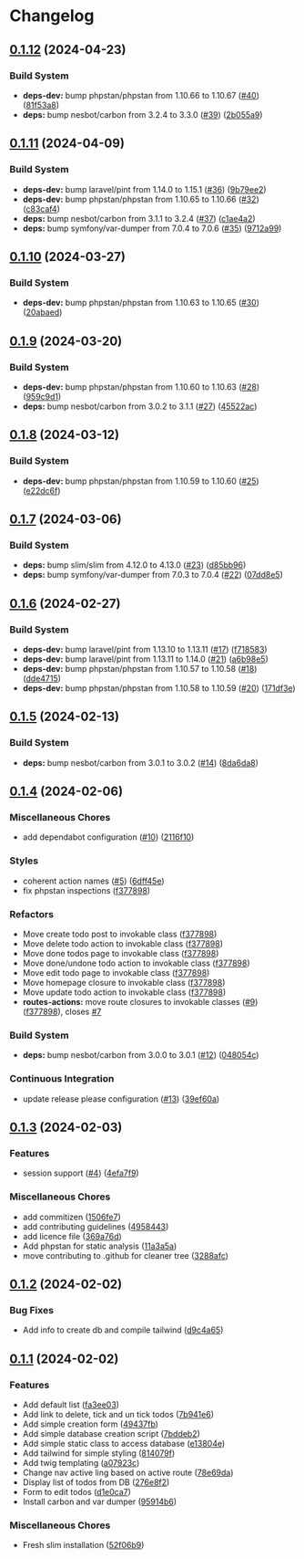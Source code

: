 # Changelog

## [0.1.12](https://github.com/jobtrek/php-slim-todo/compare/v0.1.11...v0.1.12) (2024-04-23)


### Build System

* **deps-dev:** bump phpstan/phpstan from 1.10.66 to 1.10.67 ([#40](https://github.com/jobtrek/php-slim-todo/issues/40)) ([81f53a8](https://github.com/jobtrek/php-slim-todo/commit/81f53a84b08e4069d10f7052e4406a3b0363d118))
* **deps:** bump nesbot/carbon from 3.2.4 to 3.3.0 ([#39](https://github.com/jobtrek/php-slim-todo/issues/39)) ([2b055a9](https://github.com/jobtrek/php-slim-todo/commit/2b055a9c9cad488b2d131b80959e4f123ccb9864))

## [0.1.11](https://github.com/jobtrek/php-slim-todo/compare/v0.1.10...v0.1.11) (2024-04-09)


### Build System

* **deps-dev:** bump laravel/pint from 1.14.0 to 1.15.1 ([#36](https://github.com/jobtrek/php-slim-todo/issues/36)) ([9b79ee2](https://github.com/jobtrek/php-slim-todo/commit/9b79ee2c4daf4f330995b0c2131b39cc0680f253))
* **deps-dev:** bump phpstan/phpstan from 1.10.65 to 1.10.66 ([#32](https://github.com/jobtrek/php-slim-todo/issues/32)) ([c83caf4](https://github.com/jobtrek/php-slim-todo/commit/c83caf4ac3f99ca09ad0fc747728cd73770c11e1))
* **deps:** bump nesbot/carbon from 3.1.1 to 3.2.4 ([#37](https://github.com/jobtrek/php-slim-todo/issues/37)) ([c1ae4a2](https://github.com/jobtrek/php-slim-todo/commit/c1ae4a2e5c38b985bdabbc29782b6575de49fe54))
* **deps:** bump symfony/var-dumper from 7.0.4 to 7.0.6 ([#35](https://github.com/jobtrek/php-slim-todo/issues/35)) ([9712a99](https://github.com/jobtrek/php-slim-todo/commit/9712a99b4bc665a0865a5c16f4765a3678d4a2cd))

## [0.1.10](https://github.com/jobtrek/php-slim-todo/compare/v0.1.9...v0.1.10) (2024-03-27)


### Build System

* **deps-dev:** bump phpstan/phpstan from 1.10.63 to 1.10.65 ([#30](https://github.com/jobtrek/php-slim-todo/issues/30)) ([20abaed](https://github.com/jobtrek/php-slim-todo/commit/20abaeda26cf80664afc6cc8f4f2772f23756e97))

## [0.1.9](https://github.com/jobtrek/php-slim-todo/compare/v0.1.8...v0.1.9) (2024-03-20)


### Build System

* **deps-dev:** bump phpstan/phpstan from 1.10.60 to 1.10.63 ([#28](https://github.com/jobtrek/php-slim-todo/issues/28)) ([959c9d1](https://github.com/jobtrek/php-slim-todo/commit/959c9d176a8f68a1f59bcd1542ec62bd015a51de))
* **deps:** bump nesbot/carbon from 3.0.2 to 3.1.1 ([#27](https://github.com/jobtrek/php-slim-todo/issues/27)) ([45522ac](https://github.com/jobtrek/php-slim-todo/commit/45522ac62e82196bc86c5519237c78888ef09e4b))

## [0.1.8](https://github.com/jobtrek/php-slim-todo/compare/v0.1.7...v0.1.8) (2024-03-12)


### Build System

* **deps-dev:** bump phpstan/phpstan from 1.10.59 to 1.10.60 ([#25](https://github.com/jobtrek/php-slim-todo/issues/25)) ([e22dc6f](https://github.com/jobtrek/php-slim-todo/commit/e22dc6fcfafbd04b62e928ad81f907fc14c134d6))

## [0.1.7](https://github.com/jobtrek/php-slim-todo/compare/v0.1.6...v0.1.7) (2024-03-06)


### Build System

* **deps:** bump slim/slim from 4.12.0 to 4.13.0 ([#23](https://github.com/jobtrek/php-slim-todo/issues/23)) ([d85bb96](https://github.com/jobtrek/php-slim-todo/commit/d85bb967828a68282a243f7d8b7e909248e77431))
* **deps:** bump symfony/var-dumper from 7.0.3 to 7.0.4 ([#22](https://github.com/jobtrek/php-slim-todo/issues/22)) ([07dd8e5](https://github.com/jobtrek/php-slim-todo/commit/07dd8e517d35ce9ac0002e1e279ae4dd31223724))

## [0.1.6](https://github.com/jobtrek/php-slim-todo/compare/v0.1.5...v0.1.6) (2024-02-27)


### Build System

* **deps-dev:** bump laravel/pint from 1.13.10 to 1.13.11 ([#17](https://github.com/jobtrek/php-slim-todo/issues/17)) ([f718583](https://github.com/jobtrek/php-slim-todo/commit/f71858396d3ee263b883bd415ab5315076db00e5))
* **deps-dev:** bump laravel/pint from 1.13.11 to 1.14.0 ([#21](https://github.com/jobtrek/php-slim-todo/issues/21)) ([a6b98e5](https://github.com/jobtrek/php-slim-todo/commit/a6b98e5a3ab383ff6dbf88c4874740e336b29d28))
* **deps-dev:** bump phpstan/phpstan from 1.10.57 to 1.10.58 ([#18](https://github.com/jobtrek/php-slim-todo/issues/18)) ([dde4715](https://github.com/jobtrek/php-slim-todo/commit/dde4715d384e7dcad06638fc5e60d5f9fcc1bdac))
* **deps-dev:** bump phpstan/phpstan from 1.10.58 to 1.10.59 ([#20](https://github.com/jobtrek/php-slim-todo/issues/20)) ([171df3e](https://github.com/jobtrek/php-slim-todo/commit/171df3e51b25d680f94094cb5ee982c51aed77b7))

## [0.1.5](https://github.com/jobtrek/php-slim-todo/compare/v0.1.4...v0.1.5) (2024-02-13)


### Build System

* **deps:** bump nesbot/carbon from 3.0.1 to 3.0.2 ([#14](https://github.com/jobtrek/php-slim-todo/issues/14)) ([8da6da8](https://github.com/jobtrek/php-slim-todo/commit/8da6da8d85424a1799f70dc2617bc5eb8e84ed2d))

## [0.1.4](https://github.com/jobtrek/php-slim-todo/compare/v0.1.3...v0.1.4) (2024-02-06)


### Miscellaneous Chores

* add dependabot configuration ([#10](https://github.com/jobtrek/php-slim-todo/issues/10)) ([2116f10](https://github.com/jobtrek/php-slim-todo/commit/2116f10f5e13012c6aaa5f87eac5cbfed91d0781))


### Styles

* coherent action names ([#5](https://github.com/jobtrek/php-slim-todo/issues/5)) ([6dff45e](https://github.com/jobtrek/php-slim-todo/commit/6dff45eeea6e364c7878d2e608df2dfdf3cb5165))
* fix phpstan inspections ([f377898](https://github.com/jobtrek/php-slim-todo/commit/f377898694bcab400f441f468f4833fb19b99419))


### Refactors

* Move create todo post to invokable class ([f377898](https://github.com/jobtrek/php-slim-todo/commit/f377898694bcab400f441f468f4833fb19b99419))
* Move delete todo action to invokable class ([f377898](https://github.com/jobtrek/php-slim-todo/commit/f377898694bcab400f441f468f4833fb19b99419))
* Move done todos page to invokable class ([f377898](https://github.com/jobtrek/php-slim-todo/commit/f377898694bcab400f441f468f4833fb19b99419))
* Move done/undone todo action to invokable class ([f377898](https://github.com/jobtrek/php-slim-todo/commit/f377898694bcab400f441f468f4833fb19b99419))
* Move edit todo page to invokable class ([f377898](https://github.com/jobtrek/php-slim-todo/commit/f377898694bcab400f441f468f4833fb19b99419))
* Move homepage closure to invokable class ([f377898](https://github.com/jobtrek/php-slim-todo/commit/f377898694bcab400f441f468f4833fb19b99419))
* Move update todo action to invokable class ([f377898](https://github.com/jobtrek/php-slim-todo/commit/f377898694bcab400f441f468f4833fb19b99419))
* **routes-actions:** move route closures to invokable classes ([#9](https://github.com/jobtrek/php-slim-todo/issues/9)) ([f377898](https://github.com/jobtrek/php-slim-todo/commit/f377898694bcab400f441f468f4833fb19b99419)), closes [#7](https://github.com/jobtrek/php-slim-todo/issues/7)


### Build System

* **deps:** bump nesbot/carbon from 3.0.0 to 3.0.1 ([#12](https://github.com/jobtrek/php-slim-todo/issues/12)) ([048054c](https://github.com/jobtrek/php-slim-todo/commit/048054c6f9d3def4cfd8853f5d1760d21c347897))


### Continuous Integration

* update release please configuration ([#13](https://github.com/jobtrek/php-slim-todo/issues/13)) ([39ef60a](https://github.com/jobtrek/php-slim-todo/commit/39ef60acafaa65efa05b94f3c24232417fbf9ece))

## [0.1.3](https://github.com/jobtrek/php-slim-todo/compare/v0.1.2...v0.1.3) (2024-02-03)


### Features

* session support ([#4](https://github.com/jobtrek/php-slim-todo/issues/4)) ([4efa7f9](https://github.com/jobtrek/php-slim-todo/commit/4efa7f92e6d6d1c61e2238735e15f7be052bc413))


### Miscellaneous Chores

* add commitizen ([1506fe7](https://github.com/jobtrek/php-slim-todo/commit/1506fe76f6d8ba444deb8683aee32499d8d85486))
* add contributing guidelines ([4958443](https://github.com/jobtrek/php-slim-todo/commit/495844339b01cfee88e2beb7d59a2974d955283c))
* add licence file ([369a76d](https://github.com/jobtrek/php-slim-todo/commit/369a76dbdbcd9a962893c86548bfa7d5aff57ebf))
* Add phpstan for static analysis ([11a3a5a](https://github.com/jobtrek/php-slim-todo/commit/11a3a5a45cc7b8b53ea01bfffd2f0046b8b2bcb0))
* move contributing to .github for cleaner tree ([3288afc](https://github.com/jobtrek/php-slim-todo/commit/3288afc872a99adf8f6090b10f5d250535681d4c))

## [0.1.2](https://github.com/jobtrek/php-slim-todo/compare/v0.1.1...v0.1.2) (2024-02-02)


### Bug Fixes

* Add info to create db and compile tailwind ([d9c4a65](https://github.com/jobtrek/php-slim-todo/commit/d9c4a65c8010edce8862d835bbf2e2215f9f66ab))

## [0.1.1](https://github.com/jobtrek/php-slim-todo/compare/v0.1.0...v0.1.1) (2024-02-02)


### Features

* Add default list ([fa3ee03](https://github.com/jobtrek/php-slim-todo/commit/fa3ee032c8f47694d9e5a84d3c850ba1a06dcf90))
* Add link to delete, tick and un tick todos ([7b941e6](https://github.com/jobtrek/php-slim-todo/commit/7b941e67f6061b59015cbd56d2cc21e7d159fb7d))
* Add simple creation form ([49437fb](https://github.com/jobtrek/php-slim-todo/commit/49437fbcefb1dbe176398fa2b9be85bf7c7a6abc))
* Add simple database creation script ([7bddeb2](https://github.com/jobtrek/php-slim-todo/commit/7bddeb242c3de3306968b49cb98482b6496402bb))
* Add simple static class to access database ([e13804e](https://github.com/jobtrek/php-slim-todo/commit/e13804e9e14f30715b247f22628f0927b9493aa1))
* Add tailwind for simple styling ([814079f](https://github.com/jobtrek/php-slim-todo/commit/814079f94209e647af92a92750d35ae8fd500f8b))
* Add twig templating ([a07923c](https://github.com/jobtrek/php-slim-todo/commit/a07923c4a99f7d16c720c7d22ead76b03b8de962))
* Change nav active ling based on active route ([78e69da](https://github.com/jobtrek/php-slim-todo/commit/78e69da556be1615373c89ca9ed2e2e2c6f8dec8))
* Display list of todos from DB ([276e8f2](https://github.com/jobtrek/php-slim-todo/commit/276e8f213da14851a5d594d6f45bb51a8e7c9010))
* Form to edit todos ([d1e0ca7](https://github.com/jobtrek/php-slim-todo/commit/d1e0ca745e0f5c8781bcbaa326b99203577f88e0))
* Install carbon and var dumper ([95914b6](https://github.com/jobtrek/php-slim-todo/commit/95914b63830195e4c69780f35c17f666b9f59017))


### Miscellaneous Chores

* Fresh slim installation ([52f06b9](https://github.com/jobtrek/php-slim-todo/commit/52f06b91131921b42e275bf75226573e864c9b23))
